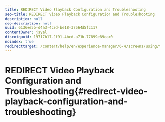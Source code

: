 ```yaml
---
title: REDIRECT Video Playback Configuration and Troubleshooting
seo-title: REDIRECT Video Playback Configuration and Troubleshooting
description: null
seo-description: null
uuid: 6136ee5b-d4a3-4ced-be18-37564d5fc117
contentOwner: jsyal
discoiquuid: 19717b17-1f91-4bcd-a71b-77899e89eac0
noindex: true
redirecttarget: /content/help/en/experience-manager/6-4/screens/using/troubleshoot-videos
---
```


# REDIRECT Video Playback Configuration and Troubleshooting{#redirect-video-playback-configuration-and-troubleshooting}

